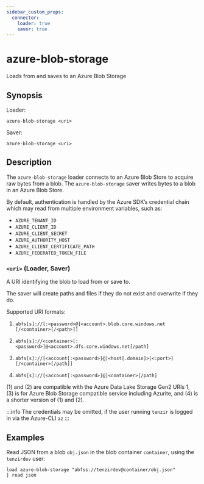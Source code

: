 ```yaml
---
sidebar_custom_props:
  connector:
    loader: true
    saver: true
---
```


# azure-blob-storage

Loads from and saves to an Azure Blob Storage

## Synopsis

Loader:

```
azure-blob-storage <uri>
```

Saver:

```
azure-blob-storage <uri>
```

## Description

The `azure-blob-storage` loader connects to an Azure Blob Store to acquire raw
bytes from a blob. The `azure-blob-storage` saver writes bytes to a blob in an
Azure Blob Store.

By default, authentication is handled by the Azure SDK’s credential chain which
may read from multiple environment variables, such as:

* `AZURE_TENANT_ID`
* `AZURE_CLIENT_ID`
* `AZURE_CLIENT_SECRET`
* `AZURE_AUTHORITY_HOST`
* `AZURE_CLIENT_CERTIFICATE_PATH`
* `AZURE_FEDERATED_TOKEN_FILE`

### `<uri>` (Loader, Saver)

A URI identifying the blob to load from or save to.

The saver will create paths and files if they do not exist and overwrite if
they do.

Supported URI formats:

1.     abfs[s]://[:<password>@]<account>.blob.core.windows.net [/<container>[/<path>]]

2.     abfs[s]://<container>[:<password>]@<account>.dfs.core.windows.net[/path]

3.     abfs[s]://[<account[:<password>]@]<host[.domain]>[<:port>] [/<container>[/path]]

4.     abfs[s]://[<account[:<password>]@]<container>[/path]

(1) and (2) are compatible with the Azure Data Lake Storage Gen2 URIs 1, (3) is
for Azure Blob Storage compatible service including Azurite, and (4) is a shorter
version of (1) and (2).

:::info
The credentials may be omitted, if the user running `tenzir` is logged in via the
Azure-CLI `az`
:::

## Examples

Read JSON from a blob `obj.json` in the blob container `container`, using the
`tenzirdev` user:

```
load azure-blob-storage "abfss://tenzirdev@container/obj.json"
| read json
```
